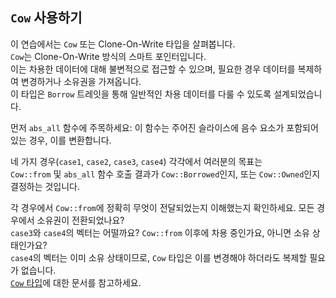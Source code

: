 ## `Cow` 사용하기

이 연습에서는 `Cow` 또는 Clone-On-Write 타입을 살펴봅니다.  
`Cow`는 Clone-On-Write 방식의 스마트 포인터입니다.  
이는 차용한 데이터에 대해 불변적으로 접근할 수 있으며, 필요한 경우 데이터를 복제하여 변경하거나 소유권을 가져옵니다.  
이 타입은 `Borrow` 트레잇을 통해 일반적인 차용 데이터를 다룰 수 있도록 설계되었습니다.  

먼저 `abs_all` 함수에 주목하세요: 이 함수는 주어진 슬라이스에 음수 요소가 포함되어 있는 경우, 이를 변환합니다.

네 가지 경우(`case1`, `case2`, `case3`, `case4`) 각각에서 여러분의 목표는  
`Cow::from` 및 `abs_all` 함수 호출 결과가 `Cow::Borrowed`인지, 또는 `Cow::Owned`인지 결정하는 것입니다.  

<div class="hint">
각 경우에서 <code>Cow::from</code>에 정확히 무엇이 전달되었는지 이해했는지 확인하세요.  
모든 경우에서 소유권이 전환되었나요?
</div>

<div class="hint">
<code>case3</code>와 <code>case4</code>의 벡터는 어떨까요?  
<code>Cow::from</code> 이후에 차용 중인가요, 아니면 소유 상태인가요?
</div>

<div class="hint">
<code>case4</code>의 벡터는 이미 소유 상태이므로, <code>Cow</code> 타입은 이를 변경해야 하더라도 복제할 필요가 없습니다.
</div>

<div class="hint">
<a href="https://doc.rust-lang.org/std/borrow/enum.Cow.html"><code>Cow</code> 타입</a>에 대한 문서를 참고하세요.
</div>